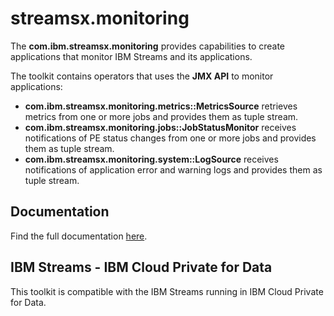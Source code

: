 # streamsx.monitoring

The **com.ibm.streamsx.monitoring** provides capabilities to create applications that monitor IBM Streams and its applications. 

The toolkit contains operators that uses the **JMX API** to monitor applications:
* **com.ibm.streamsx.monitoring.metrics::MetricsSource** retrieves metrics from one or more jobs and provides them as tuple stream.
* **com.ibm.streamsx.monitoring.jobs::JobStatusMonitor** receives notifications of PE status changes from one or more jobs and provides them as tuple stream.
* **com.ibm.streamsx.monitoring.system::LogSource** receives notifications of application error and warning logs and provides them as tuple stream.

## Documentation

Find the full documentation [here](https://ibmstreams.github.io/streamsx.monitoring/).

## IBM Streams - IBM Cloud Private for Data 

This toolkit is compatible with the IBM Streams running in IBM Cloud Private for Data.


